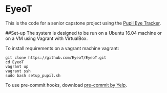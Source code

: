 # EyeoT
This is the code for a senior capstone project using the [Pupil Eye Tracker](pupil-labs.com).

##Set-up
The system is designed to be run on a Ubuntu 16.04 machine or on a VM using Vagrant with VirtualBox.

To install requirements on a vagrant machine vagrant:
```
git clone https://github.com/EyeoT/EyeoT.git
cd EyeoT
vagrant up
vagrant ssh
sudo bash setup_pupil.sh
```
To use pre-commit hooks, download [pre-commit by Yelp](http://www.pre-commit.com).
